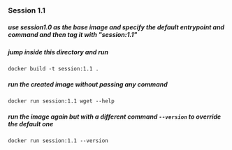 ### Session 1.1
##### use session1.0 as the base image and specify the default entrypoint and command and then tag it with "session:1.1"

##### jump inside this directory and run
```docker build -t session:1.1 .```
##### run the created image without passing any command
```docker run session:1.1 wget --help```
##### run the image again but with a different command ```--version``` to override the default one
```docker run session:1.1 --version```
